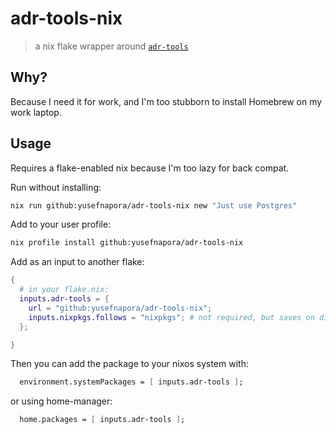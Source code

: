 # adr-tools-nix

> a nix flake wrapper around [`adr-tools`](https://github.com/npryce/adr-tools)

## Why?

Because I need it for work, and I'm too stubborn to install Homebrew on my work laptop.

## Usage

Requires a flake-enabled nix because I'm too lazy for back compat.

Run without installing:

```bash
nix run github:yusefnapora/adr-tools-nix new "Just use Postgres"
```

Add to your user profile:

```bash
nix profile install github:yusefnapora/adr-tools-nix
```

Add as an input to another flake:

```nix
{
  # in your flake.nix:
  inputs.adr-tools = {
    url = "github:yusefnapora/adr-tools-nix";
    inputs.nixpkgs.follows = "nixpkgs"; # not required, but saves on disk space & build time
  };

}

```

Then you can add the package to your nixos system with:

```nix
  environment.systemPackages = [ inputs.adr-tools ];
```

or using home-manager:

```nix
  home.packages = [ inputs.adr-tools ];
```
